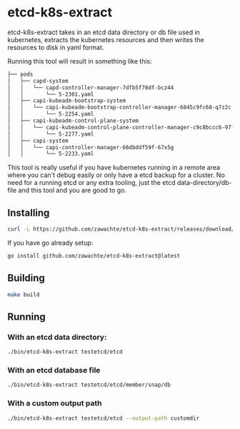 # etcd-k8s-extract

etcd-k8s-extract takes in an etcd data directory or db file used in kubernetes, extracts the kubernetes resources and then writes the resources to disk in yaml format.

Running this tool will result in something like this:
```sh
├── pods
│   ├── capd-system
│   │   └── capd-controller-manager-7dfb5f78df-bcz44
│   │       └── 5-2301.yaml
│   ├── capi-kubeadm-bootstrap-system
│   │   └── capi-kubeadm-bootstrap-controller-manager-6845c9fc68-q7z2c
│   │       └── 5-2254.yaml
│   ├── capi-kubeadm-control-plane-system
│   │   └── capi-kubeadm-control-plane-controller-manager-c9c8bccc6-97fck
│   │       └── 5-2277.yaml
│   ├── capi-system
│   │   └── capi-controller-manager-66dbddf59f-67x5g
│   │       └── 5-2233.yaml
```

This tool is really useful if you have kubernetes running in a remote area where you can't debug easily or only have a etcd backup for a cluster. No need for a running etcd or any extra tooling, just the etcd data-directory/db-file and this tool and you are good to go. 

## Installing

```sh
curl -L https://github.com/zawachte/etcd-k8s-extract/releases/download/v0.0.2/etcd-k8s-extract -o etcd-k8s-extract
```

If you have go already setup:

```sh
go install github.com/zawachte/etcd-k8s-extract@latest
```

## Building 

```sh
make build
```

## Running

### With an etcd data directory:
```sh
./bin/etcd-k8s-extract testetcd/etcd
```

### With an etcd database file

```sh
./bin/etcd-k8s-extract testetcd/etcd/member/snap/db
```

### With a custom output path

```sh
./bin/etcd-k8s-extract testetcd/etcd --output-path customdir
```